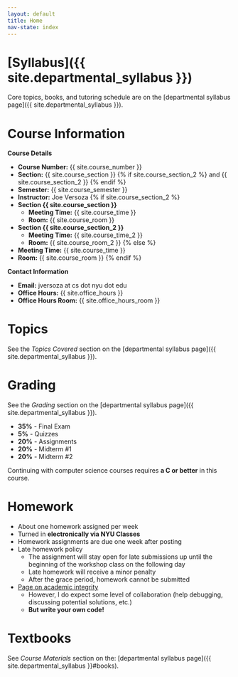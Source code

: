 ```yaml
---
layout: default
title: Home 
nav-state: index
---
```


<a name="course-info"></a>

# [Syllabus]({{ site.departmental_syllabus }})

Core topics, books, and tutoring schedule are on the [departmental syllabus page]({{ site.departmental_syllabus }}).

Course Information
====

__Course Details__

* __Course Number:__ {{ site.course_number }}
* __Section:__ {{ site.course_section }} {% if site.course_section_2 %} and {{ site.course_section_2 }} {% endif %}
* __Semester:__ {{ site.course_semester }}
* __Instructor:__ Joe Versoza {% if site.course_section_2 %} 
* __Section {{ site.course_section }}__
    * __Meeting Time:__ {{ site.course_time }}
    * __Room:__ {{ site.course_room }}
* __Section {{ site.course_section_2 }}__
    * __Meeting Time:__ {{ site.course_time_2 }}
    * __Room:__ {{ site.course_room_2 }}
{% else %}
* __Meeting Time:__ {{ site.course_time }}
* __Room:__ {{ site.course_room }}
{% endif %}

<a name="contact-info"></a>
__Contact Information__

* __Email:__ jversoza at cs dot nyu dot edu
* __Office Hours:__  {{ site.office_hours }}
* __Office Hours Room:__ {{ site.office_hours_room }}
<a name="topics"></a>

Topics
====
See the _Topics Covered_ section on the [departmental syllabus page]({{ site.departmental_syllabus }}).

<a name="grading"></a>

Grading
====
See the _Grading_ section on the [departmental syllabus page]({{ site.departmental_syllabus }}).


* __35%__ - Final Exam
* __5%__ - Quizzes
* __20%__ - Assignments
* __20%__ - Midterm #1
* __20%__ - Midterm #2

Continuing with computer science courses requires **a C or better** in this course. 

<a name="homework"></a>

Homework
====
* About one homework assigned per week 
* Turned in **electronically via NYU Classes**
* Homework assignments are due one week after posting
* Late homework policy
	* The assignment will stay open for late submissions up until the beginning of the workshop class on the following day
	* Late homework will receive a minor penalty
	* After the grace period, homework cannot be submitted
* [Page on academic integrity](http://www.cs.nyu.edu/webapps/content/academic/undergrad/academic_integrity)
	* However, I do expect some level of collaboration (help debugging, discussing potential solutions, etc.)
	* __But write your own code!__

<a name="books"></a>

Textbooks
====
See _Course Materials_ section on the: [departmental syllabus page]({{ site.departmental_syllabus }}#books).


<!-- got lazy here, wants some anchorzzzz -->
<br />
<br />
<br />
<br />
<br />
<br />
<br />
<br />
<br />
<br />
<div>
</div>
